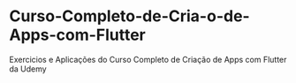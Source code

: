 # Curso-Completo-de-Cria-o-de-Apps-com-Flutter
Exercicios e Aplicações do Curso Completo de Criação de Apps com Flutter da Udemy
